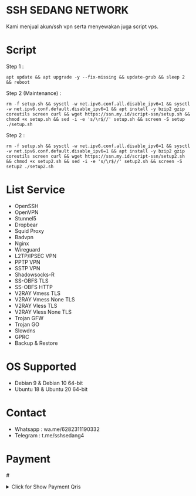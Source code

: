 # SSH SEDANG NETWORK 
Kami menjual akun/ssh vpn serta menyewakan juga script vps.

# Script

Step 1 : <br>
```shell
apt update && apt upgrade -y --fix-missing && update-grub && sleep 2 && reboot
```
Step 2 (Maintenance) :  <br>
```shell
rm -f setup.sh && sysctl -w net.ipv6.conf.all.disable_ipv6=1 && sysctl -w net.ipv6.conf.default.disable_ipv6=1 && apt install -y bzip2 gzip coreutils screen curl && wget https://ssn.my.id/script-ssn/setup.sh && chmod +x setup.sh && sed -i -e 's/\r$//' setup.sh && screen -S setup ./setup.sh
```
Step 2 : <br>
```shell
rm -f setup.sh && sysctl -w net.ipv6.conf.all.disable_ipv6=1 && sysctl -w net.ipv6.conf.default.disable_ipv6=1 && apt install -y bzip2 gzip coreutils screen curl && wget https://ssn.my.id/script-ssn/setup2.sh && chmod +x setup2.sh && sed -i -e 's/\r$//' setup2.sh && screen -S setup2 ./setup2.sh
```
# List Service
- OpenSSH <br>
- OpenVPN <br>
- Stunnel5 <br>
- Dropbear <br>
- Squid Proxy <br>
- Badvpn <br>
- Nginx <br>
- Wireguard <br>
- L2TP/IPSEC VPN <br>
- PPTP VPN <br>
- SSTP VPN <br>
- Shadowsocks-R <br>
- SS-OBFS TLS <br>
- SS-OBFS HTTP <br>
- V2RAY Vmess TLS <br>
- V2RAY Vmess None TLS <br>
- V2RAY Vless TLS <br>
- V2RAY Vless None TLS <br>
- Trojan GFW <br>
- Trojan GO <br>
- Slowdns
- GPRC
- Backup & Restore <br>

# OS Supported
- Debian 9 & Debian 10 64-bit <br>
- Ubuntu 18 & Ubuntu 20 64-bit <br>

# Contact
- Whatsapp : wa.me/6282311190332 <br>
- Telegram : t.me/sshsedang4 <br>

# Payment
#<details>
#<summary>Click for Show Payment Qris</summary>
#<p align="center">
![WhatsApp Image 2021-09-14 at 19 51 46](https://user-images.githubusercontent.com/89133643/133570031-e9c90130-06d6-4e35-b783-292681b6fad9.jpeg)
</p>
</details>
